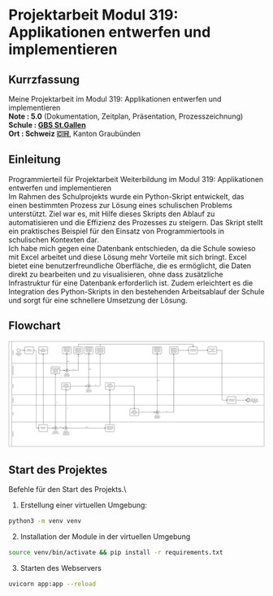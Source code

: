 # Projektarbeit Modul 319: Applikationen entwerfen und implementieren

## Kurrzfassung
Meine Projektarbeit im Modul 319: Applikationen entwerfen und implementieren\
**Note : 5.0** (Dokumentation, Zeitplan, Präsentation, Prozesszeichnung)\
**Schule : [GBS St.Gallen](https://www.gbssg.ch/)**\
**Ort : Schweiz 🇨🇭**, Kanton Graubünden

## Einleitung
Programmierteil für Projektarbeit Weiterbildung im Modul 319: Applikationen entwerfen und implementieren\
Im Rahmen des Schulprojekts wurde ein Python-Skript entwickelt, das einen bestimmten Prozess zur Lösung eines schulischen Problems unterstützt. Ziel war es, mit Hilfe dieses Skripts den Ablauf zu automatisieren und die Effizienz des Prozesses zu steigern. Das Skript stellt ein praktisches Beispiel für den Einsatz von Programmiertools in schulischen Kontexten dar.\
Ich habe mich gegen eine Datenbank entschieden, da die Schule sowieso mit Excel arbeitet und diese Lösung mehr Vorteile mit sich bringt. Excel bietet eine benutzerfreundliche Oberfläche, die es ermöglicht, die Daten direkt zu bearbeiten und zu visualisieren, ohne dass zusätzliche Infrastruktur für eine Datenbank erforderlich ist. Zudem erleichtert es die Integration des Python-Skripts in den bestehenden Arbeitsablauf der Schule und sorgt für eine schnellere Umsetzung der Lösung.

## Flowchart
![Ablaufgrafik](img/flowchart.png)

## Start des Projektes
Befehle für den Start des Projekts.\
1. Erstellung einer virtuellen Umgebung: 
```bash
python3 -m venv venv
```
2. Installation der Module in der virtuellen Umgebung
```bash
source venv/bin/activate && pip install -r requirements.txt
```
3. Starten des Webservers
```bash
uvicorn app:app --reload 
```
